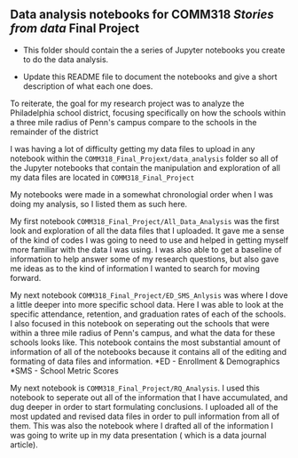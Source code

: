 ## Data analysis notebooks for COMM318 _Stories from data_ Final Project

* This folder should contain the a series of Jupyter notebooks you create to do the data analysis.

* Update this README file to document the notebooks and give a short description of what each one does.

To reiterate, the goal for my research project was to analyze the Philadelphia school district, focusing specifically on how the schools within a three mile radius of Penn's campus compare to the schools in the remainder of the district

I was having a lot of difficulty getting my data files to upload in any notebook within the `COMM318_Final_Projext/data_analysis` folder so all of the Jupyter notebooks that contain the manipulation and exploration of all my data files are located in `COMM318_Final_Project`

My notebooks were made in a somewhat chronologial order when I was doing my analysis, so I listed them as such here.

My first notebook `COMM318_Final_Project/All_Data_Analysis` was the first look and exploration of all the data files that I uploaded.  It gave me a sense of the kind of codes I was going to need to use and helped in getting myself more familiar with the data I was using.  I was also able to get a baseline of information to help answer some of my research questions, but also gave me ideas as to the kind of information I wanted to search for moving forward.

My next notebook `COMM318_Final_Project/ED_SMS_Anlysis` was where I dove a little deeper into more specific school data.  Here I was able to look at the specific attendance, retention, and graduation rates of each of the schools.  I also focused in this notebook on seperating out the schools that were within a three mile radius of Penn's campus, and what the data for these schools looks like. This notebook contains the most substantial amount of information of all of the notebooks because it contains all of the editing and formating of data files and information.
    *ED - Enrollment & Demographics
    *SMS - School Metric Scores

My next notebook is `COMM318_Final_Project/RQ_Analysis`.  I used this notebook to seperate out all of the information that I have accumulated, and dug deeper in order to start formulating conclusions.  I uploaded all of the most updated and revised data files in order to pull information from all of them. This was also the notebook where I drafted all of the information I was going to write up in my data presentation ( which is a data journal article).